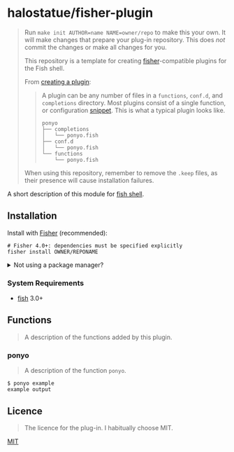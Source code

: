 # halostatue/fisher-plugin

> Run `make init AUTHOR=name NAME=owner/repo` to make this your own. It will
> make changes that prepare your plug-in repository. This does _not_ commit
> the changes or make all changes for you.
>
> This repository is a template for creating [fisher][]-compatible plugins for
> the Fish shell.
>
> From [creating a plugin][]:
>
> > A plugin can be any number of files in a `functions`, `conf.d`, and
> > `completions` directory. Most plugins consist of a single function, or
> > configuration [snippet][]. This is what a typical plugin looks like.
> >
> > ```
> > ponyo
> > ├── completions
> > │   └── ponyo.fish
> > ├── conf.d
> > │   └── ponyo.fish
> > └── functions
> >     └── ponyo.fish
> > ```
>
> When using this repository, remember to remove the `.keep` files, as their
> presence will cause installation failures.

A short description of this module for [fish shell][].

## Installation

Install with [Fisher][] (recommended):

```fish
# Fisher 4.0+: dependencies must be specified explicitly
fisher install OWNER/REPONAME
```

<details>
<summary>Not using a package manager?</summary>

---

Copy `completions/*.fish`, `conf.d/*.fish`, and `functions/*.fish` to your fish
configuration directory preserving the directory structure.

</details>

### System Requirements

- [fish][] 3.0+

## Functions

> A description of the functions added by this plugin.

### ponyo

> A description of the function `ponyo`.

```fish
$ ponyo example
example output
```

## Licence

> The licence for the plug-in. I habitually choose MIT.

[MIT](LICENCE.md)

[fish shell]: https://fishshell.com 'friendly interactive shell'
[fisher]: https://github.com/jorgebucaran/fisher
[fish]: https://github.com/fish-shell/fish-shell
[creating a plugin]: https://github.com/jorgebucaran/fisher#creating-a-plugin
[snippet]: https://fishshell.com/docs/current/index.html#configuration-files
[events]: https://fishshell.com/docs/current/cmds/emit.html
